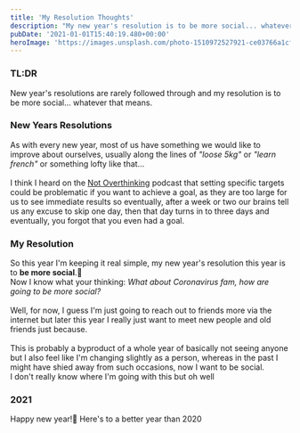 ```yaml
---
title: 'My Resolution Thoughts'
description: "My new year's resolution is to be more social... whatever that means."
pubDate: '2021-01-01T15:40:19.480+00:00'
heroImage: 'https://images.unsplash.com/photo-1510972527921-ce03766a1cf1?ixid=MXwxMjA3fDB8MHxwaG90by1wYWdlfHx8fGVufDB8fHw%3D&ixlib=rb-1.2.1&auto=format&fit=crop&w=1234&q=80'
---
```


### TL:DR
New year's resolutions are rarely followed through and my resolution is to be more social... whatever that means.

### New Years Resolutions

As with every new year, most of us have something we would like to improve about ourselves, usually along the lines of *"loose 5kg"* or *"learn french"* or something lofty like that...
<br>
<br>
I think I heard on the [Not Overthinking](https://open.spotify.com/show/1Zo2yYgEYWRRpF2jTcNP5R) podcast that setting specific targets could be problematic if you want to achieve a goal, as they are too large for us to see immediate results so eventually, after a week or two our brains tell us any excuse to skip one day, then that day turns in to three days and eventually, you forgot that you even had a goal.

### My Resolution

So this year I'm keeping it real simple, my new year's resolution this year is to
**be more social**.🤔
<br>
Now I know what your thinking: *What about Coronavirus fam, how are going to be more social?*
<br>
<br>
Well, for now, I guess I'm just going to reach out to friends more via the internet but later this year I really just want to meet new people and old friends just because.
<br>
<br>
This is probably a byproduct of a whole year of basically not seeing anyone but I also feel like I'm changing slightly as a person, whereas in the past I might have shied away from such occasions, now I want to be social.
<br>
I don't really know where I'm going with this but oh well

### 2021
Happy new year!🎉 Here's to a better year than 2020

